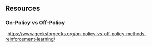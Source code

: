 
## Resources
### On-Policy vs Off-Policy
-https://www.geeksforgeeks.org/on-policy-vs-off-policy-methods-reinforcement-learning/